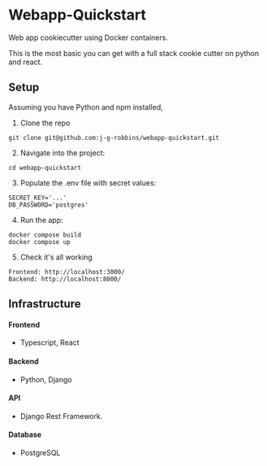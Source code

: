 # Webapp-Quickstart
Web app cookiecutter using Docker containers.

This is the most basic you can get with a full stack cookie cutter on python and react.

## Setup
Assuming you have Python and npm installed,

1. Clone the repo 

```
git clone git@github.com:j-g-robbins/webapp-quickstart.git
```

2. Navigate into the project: 

``` 
cd webapp-quickstart 
```

3. Populate the .env file with secret values:

```
SECRET_KEY='...'
DB_PASSWORD='postgres'
```
4. Run the app:

```
docker compose build
docker compose up
```
5. Check it's all working

```
Frontend: http://localhost:3000/
Backend: http://localhost:8000/
```

## Infrastructure
#### Frontend 
- Typescript, React
#### Backend
- Python, Django
#### API
- Django Rest Framework.
#### Database
- PostgreSQL
